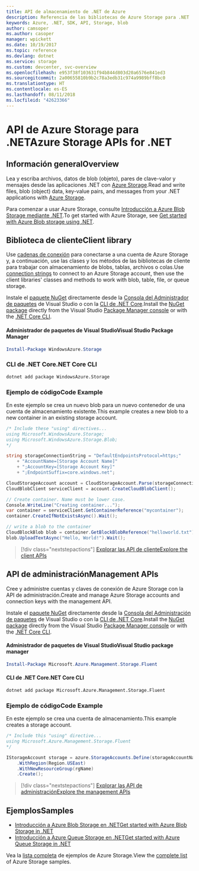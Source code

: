 ```yaml
---
title: API de almacenamiento de .NET de Azure
description: Referencia de las bibliotecas de Azure Storage para .NET
keywords: Azure, .NET, SDK, API, Storage, blob
author: camsoper
ms.author: casoper
manager: wpickett
ms.date: 10/19/2017
ms.topic: reference
ms.devlang: dotnet
ms.service: storage
ms.custom: devcenter, svc-overview
ms.openlocfilehash: e953f38f103631f94b844d803d20a6576e841ed3
ms.sourcegitcommit: 2a00655810b9b2c78a3edb31c974a9989bff8bc0
ms.translationtype: HT
ms.contentlocale: es-ES
ms.lasthandoff: 08/11/2018
ms.locfileid: "42623366"
---
```

# <a name="azure-storage-apis-for-net"></a><span data-ttu-id="1392f-104">API de Azure Storage para .NET</span><span class="sxs-lookup"><span data-stu-id="1392f-104">Azure Storage APIs for .NET</span></span>

## <a name="overview"></a><span data-ttu-id="1392f-105">Información general</span><span class="sxs-lookup"><span data-stu-id="1392f-105">Overview</span></span>

<span data-ttu-id="1392f-106">Lea y escriba archivos, datos de blob (objeto), pares de clave-valor y mensajes desde las aplicaciones .NET con [Azure Storage](https://docs.microsoft.com/azure/storage/storage-introduction).</span><span class="sxs-lookup"><span data-stu-id="1392f-106">Read and write files, blob (object) data, key-value pairs, and messages from your .NET applications with [Azure Storage](https://docs.microsoft.com/azure/storage/storage-introduction).</span></span>

<span data-ttu-id="1392f-107">Para comenzar a usar Azure Storage, consulte [Introducción a Azure Blob Storage mediante .NET](/azure/storage/storage-dotnet-how-to-use-blobs).</span><span class="sxs-lookup"><span data-stu-id="1392f-107">To get started with Azure Storage, see [Get started with Azure Blob storage using .NET](/azure/storage/storage-dotnet-how-to-use-blobs).</span></span>

## <a name="client-library"></a><span data-ttu-id="1392f-108">Biblioteca de cliente</span><span class="sxs-lookup"><span data-stu-id="1392f-108">Client library</span></span>

<span data-ttu-id="1392f-109">Use [cadenas de conexión](/azure/storage/storage-create-storage-account#manage-your-storage-account) para conectarse a una cuenta de Azure Storage y, a continuación, use las clases y los métodos de las bibliotecas de cliente para trabajar con almacenamiento de blobs, tablas, archivos o colas.</span><span class="sxs-lookup"><span data-stu-id="1392f-109">Use [connection strings](/azure/storage/storage-create-storage-account#manage-your-storage-account) to connect to an Azure Storage account, then use the client libraries' classes and methods to work with blob, table, file, or queue storage.</span></span>

<span data-ttu-id="1392f-110">Instale el [paquete NuGet](https://www.nuget.org/packages/WindowsAzure.Storage) directamente desde la [Consola del Administrador de paquetes][PackageManager] de Visual Studio o con la [CLI de .NET Core][DotNetCLI].</span><span class="sxs-lookup"><span data-stu-id="1392f-110">Install the [NuGet package](https://www.nuget.org/packages/WindowsAzure.Storage) directly from the Visual Studio [Package Manager console][PackageManager] or with the [.NET Core CLI][DotNetCLI].</span></span>

#### <a name="visual-studio-package-manager"></a><span data-ttu-id="1392f-111">Administrador de paquetes de Visual Studio</span><span class="sxs-lookup"><span data-stu-id="1392f-111">Visual Studio Package Manager</span></span>

```powershell
Install-Package WindowsAzure.Storage
```

### <a name="net-core-cli"></a><span data-ttu-id="1392f-112">CLI de .NET Core</span><span class="sxs-lookup"><span data-stu-id="1392f-112">.NET Core CLI</span></span>

```bash
dotnet add package WindowsAzure.Storage
```

### <a name="code-example"></a><span data-ttu-id="1392f-113">Ejemplo de código</span><span class="sxs-lookup"><span data-stu-id="1392f-113">Code Example</span></span>

<span data-ttu-id="1392f-114">En este ejemplo se crea un nuevo blob para un nuevo contenedor de una cuenta de almacenamiento existente.</span><span class="sxs-lookup"><span data-stu-id="1392f-114">This example creates a new blob to a new container in an existing storage account.</span></span>

```csharp
/* Include these "using" directives...
using Microsoft.WindowsAzure.Storage;
using Microsoft.WindowsAzure.Storage.Blob;
*/

string storageConnectionString = "DefaultEndpointsProtocol=https;"
    + "AccountName=[Storage Account Name]"
    + ";AccountKey=[Storage Account Key]"
    + ";EndpointSuffix=core.windows.net";

CloudStorageAccount account = CloudStorageAccount.Parse(storageConnectionString);
CloudBlobClient serviceClient = account.CreateCloudBlobClient();

// Create container. Name must be lower case.
Console.WriteLine("Creating container...");
var container = serviceClient.GetContainerReference("mycontainer");
container.CreateIfNotExistsAsync().Wait();

// write a blob to the container
CloudBlockBlob blob = container.GetBlockBlobReference("helloworld.txt");
blob.UploadTextAsync("Hello, World!").Wait();
```

> [!div class="nextstepactions"]
> [<span data-ttu-id="1392f-115">Explorar las API de cliente</span><span class="sxs-lookup"><span data-stu-id="1392f-115">Explore the client APIs</span></span>](/dotnet/api/overview/azure/storage/client)

## <a name="management-apis"></a><span data-ttu-id="1392f-116">API de administración</span><span class="sxs-lookup"><span data-stu-id="1392f-116">Management APIs</span></span>

<span data-ttu-id="1392f-117">Cree y administre cuentas y claves de conexión de Azure Storage con la API de administración.</span><span class="sxs-lookup"><span data-stu-id="1392f-117">Create and manage Azure Storage accounts and connection keys with the management API.</span></span>

<span data-ttu-id="1392f-118">Instale el [paquete NuGet](https://www.nuget.org/packages/Microsoft.Azure.Management.Storage.Fluent) directamente desde la [Consola del Administración de paquetes][PackageManager] de Visual Studio o con la [CLI de .NET Core][DotNetCLI].</span><span class="sxs-lookup"><span data-stu-id="1392f-118">Install the [NuGet package](https://www.nuget.org/packages/Microsoft.Azure.Management.Storage.Fluent) directly from the Visual Studio [Package Manager console][PackageManager] or with the [.NET Core CLI][DotNetCLI].</span></span>

#### <a name="visual-studio-package-manager"></a><span data-ttu-id="1392f-119">Administrador de paquetes de Visual Studio</span><span class="sxs-lookup"><span data-stu-id="1392f-119">Visual Studio package manager</span></span>

```powershell
Install-Package Microsoft.Azure.Management.Storage.Fluent
```

#### <a name="net-core-cli"></a><span data-ttu-id="1392f-120">CLI de .NET Core</span><span class="sxs-lookup"><span data-stu-id="1392f-120">.NET Core CLI</span></span>

````bash
dotnet add package Microsoft.Azure.Management.Storage.Fluent
````

### <a name="code-example"></a><span data-ttu-id="1392f-121">Ejemplo de código</span><span class="sxs-lookup"><span data-stu-id="1392f-121">Code Example</span></span>

<span data-ttu-id="1392f-122">En este ejemplo se crea una cuenta de almacenamiento.</span><span class="sxs-lookup"><span data-stu-id="1392f-122">This example creates a storage account.</span></span>

```csharp
/* Include this "using" directive...
using Microsoft.Azure.Management.Storage.Fluent
*/

IStorageAccount storage = azure.StorageAccounts.Define(storageAccountName)
    .WithRegion(Region.USEast)
    .WithNewResourceGroup(rgName)
    .Create();
```

> [!div class="nextstepactions"]
> [<span data-ttu-id="1392f-123">Explorar las API de administración</span><span class="sxs-lookup"><span data-stu-id="1392f-123">Explore the management APIs</span></span>](/dotnet/api/overview/azure/storage/management)

## <a name="samples"></a><span data-ttu-id="1392f-124">Ejemplos</span><span class="sxs-lookup"><span data-stu-id="1392f-124">Samples</span></span>

* [<span data-ttu-id="1392f-125">Introducción a Azure Blob Storage en .NET</span><span class="sxs-lookup"><span data-stu-id="1392f-125">Get started with Azure Blob Storage in .NET</span></span>](https://azure.microsoft.com/resources/samples/storage-blob-dotnet-getting-started/) 
* [<span data-ttu-id="1392f-126">Introducción a Azure Queue Storage en .NET</span><span class="sxs-lookup"><span data-stu-id="1392f-126">Get started with Azure Queue Storage in .NET</span></span>](https://azure.microsoft.com/resources/samples/storage-queue-dotnet-getting-started/)

<span data-ttu-id="1392f-127">Vea la [lista completa](https://azure.microsoft.com/resources/samples/?platform=dotnet&term=storage) de ejemplos de Azure Storage.</span><span class="sxs-lookup"><span data-stu-id="1392f-127">View the [complete list](https://azure.microsoft.com/resources/samples/?platform=dotnet&term=storage) of Azure Storage samples.</span></span>

[PackageManager]: https://docs.microsoft.com/nuget/tools/package-manager-console
[DotNetCLI]: https://docs.microsoft.com/dotnet/core/tools/dotnet-add-package